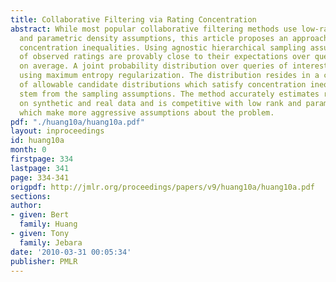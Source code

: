 ```yaml
---
title: Collaborative Filtering via Rating Concentration
abstract: While most popular collaborative filtering methods use low-rank matrix factorization
  and parametric density assumptions, this article proposes an approach based on distribution-free
  concentration inequalities. Using agnostic hierarchical sampling assumptions, functions
  of observed ratings are provably close to their expectations over query ratings,
  on average. A joint probability distribution over queries of interest is estimated
  using maximum entropy regularization. The distribution resides in a convex hull
  of allowable candidate distributions which satisfy concentration inequalities that
  stem from the sampling assumptions. The method accurately estimates rating distributions
  on synthetic and real data and is competitive with low rank and parametric methods
  which make more aggressive assumptions about the problem.
pdf: "./huang10a/huang10a.pdf"
layout: inproceedings
id: huang10a
month: 0
firstpage: 334
lastpage: 341
page: 334-341
origpdf: http://jmlr.org/proceedings/papers/v9/huang10a/huang10a.pdf
sections: 
author:
- given: Bert
  family: Huang
- given: Tony
  family: Jebara
date: '2010-03-31 00:05:34'
publisher: PMLR
---
```

